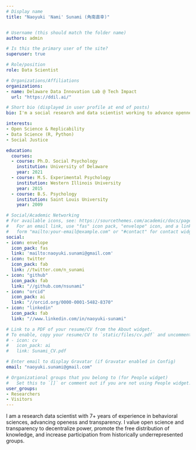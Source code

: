 ```yaml
---
# Display name
title: "Naoyuki 'Nami' Sunami (角南直幸)"


# Username (this should match the folder name)
authors: admin

# Is this the primary user of the site?
superuser: true

# Role/position
role: Data Scientist

# Organizations/Affiliations
organizations:
- name: Delaware Data Innovation Lab @ Tech Impact
  url: "https://ddil.ai/"

# Short bio (displayed in user profile at end of posts)
bio: I'm a social research and data scientist working to advance openness and transparency

interests:
- Open Science & Replicability
- Data Science (R, Python)
- Social Justice

education:
  courses:
  - course: Ph.D. Social Psychology
    institution: University of Delaware
    year: 2021
  - course: M.S. Experimental Psychology
    institution: Western Illinois University
    year: 2015
  - course: B.S. Psychology
    institution: Saint Louis University
    year: 2009

# Social/Academic Networking
# For available icons, see: https://sourcethemes.com/academic/docs/page-builder/#icons
#   For an email link, use "fas" icon pack, "envelope" icon, and a link in the
#   form "mailto:your-email@example.com" or "#contact" for contact widget.
social:
- icon: envelope
  icon_pack: fas
  link: 'mailto:naoyuki.sunami@gmail.com'
- icon: twitter
  icon_pack: fab
  link: //twitter.com/n_sunami
- icon: "github"
  icon_pack: fab
  link: "//github.com/nsunami"
- icon: "orcid"
  icon_pack: ai
  link: "//orcid.org/0000-0001-5482-8370"
- icon: "linkedin"
  icon_pack: fab
  link: "//www.linkedin.com/in/naoyuki-sunami"

# Link to a PDF of your resume/CV from the About widget.
# To enable, copy your resume/CV to `static/files/cv.pdf` and uncomment the lines below.
# - icon: cv
#   icon_pack: ai
#   link: Sunami_CV.pdf

# Enter email to display Gravatar (if Gravatar enabled in Config)
email: "naoyuki.sunami@gmail.com"

# Organizational groups that you belong to (for People widget)
#   Set this to `[]` or comment out if you are not using People widget.
user_groups:
- Researchers
- Visitors
---
```


I am a research data scientist with 7+ years of experience in behavioral sciences, advancing openess and transparency. I value open science and transparency to decentralize power, promote the free distribution of knowledge, and increase participation from historically underrepresented groups.
